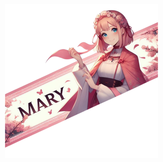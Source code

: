 
<div style='background-color:white'>
  <img src="https://github.com/Mary064/Mary064/blob/main/headerorig.png">  
<div/>
